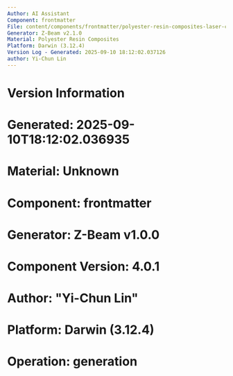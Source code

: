 ```yaml
---
Author: AI Assistant
Component: frontmatter
File: content/components/frontmatter/polyester-resin-composites-laser-cleaning.md
Generator: Z-Beam v2.1.0
Material: Polyester Resin Composites
Platform: Darwin (3.12.4)
Version Log - Generated: 2025-09-10 18:12:02.037126
author: Yi-Chun Lin
---
```


# Version Information
# Generated: 2025-09-10T18:12:02.036935
# Material: Unknown
# Component: frontmatter
# Generator: Z-Beam v1.0.0
# Component Version: 4.0.1
# Author: "Yi-Chun Lin"
# Platform: Darwin (3.12.4)
# Operation: generation
